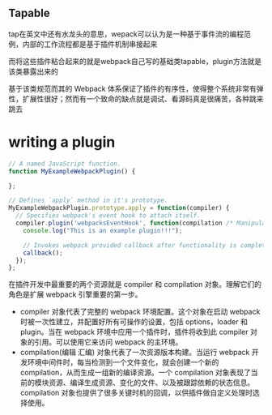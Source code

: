 ## Tapable

tap在英文中还有水龙头的意思，wepack可以认为是一种基于事件流的编程范例，内部的工作流程都是基于插件机制串接起来

而将这些插件粘合起来的就是webpack自己写的基础类tapable，plugin方法就是该类暴露出来的

基于该类规范而其的 Webpack 体系保证了插件的有序性，使得整个系统非常有弹性，扩展性很好；然而有一个致命的缺点就是调试、看源码真是很痛苦，各种跳来跳去

# writing a plugin

```javascript
// A named JavaScript function.
function MyExampleWebpackPlugin() {

};

// Defines `apply` method in it's prototype.
MyExampleWebpackPlugin.prototype.apply = function(compiler) {
  // Specifies webpack's event hook to attach itself.
  compiler.plugin('webpacksEventHook', function(compilation /* Manipulates webpack internal instance specific data. */, callback) {
    console.log("This is an example plugin!!!");

    // Invokes webpack provided callback after functionality is complete.
    callback();
  });
};
```

在插件开发中最重要的两个资源就是 compiler 和 compilation 对象。理解它们的角色是扩展 webpack 引擎重要的第一步。

- compiler 对象代表了完整的 webpack 环境配置。这个对象在启动 webpack 时被一次性建立，并配置好所有可操作的设置，包括 options，loader 和 plugin。当在 webpack 环境中应用一个插件时，插件将收到此 compiler 对象的引用。可以使用它来访问 webpack 的主环境。
- compilation(编辑 汇编) 对象代表了一次资源版本构建。当运行 webpack 开发环境中间件时，每当检测到一个文件变化，就会创建一个新的 compilation，从而生成一组新的编译资源。一个 compilation 对象表现了当前的模块资源、编译生成资源、变化的文件、以及被跟踪依赖的状态信息。compilation 对象也提供了很多关键时机的回调，以供插件做自定义处理时选择使用。
